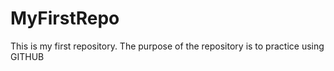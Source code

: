 # MyFirstRepo
This is my first repository. The purpose of the repository is to practice using GITHUB
